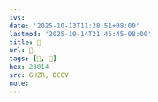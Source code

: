 ```yaml
---
ivs:
date: '2025-10-13T11:28:51+08:00'
lastmod: '2025-10-14T21:46:45-08:00'
title: 󰟁
url: 󰟁
tags: [𣀔, 𣀔]
hex: 23014
src: GHZR, DCCV
note:
---
```

